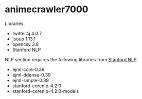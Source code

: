# animecrawler7000


Libraries:
- twitter4j 4.0.7
- jsoup 1.13.1
- opencsv 3.8
- Stanford NLP

NLP section requires the following libraries from <a href="https://stanfordnlp.github.io/CoreNLP/">Stanford NLP</a>
- ejml-core-0.39
- ejml-ddense-0.39
- ejml-simple-0.39
- stanford-corenlp-4.2.0
- stanford-corenlp-4.2.0-models
